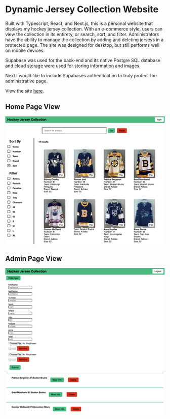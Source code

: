 # Dynamic Jersey Collection Website

Built with Typescript, React, and Next.js, this is a personal website that displays my hockey jersey collection. With an e-commerce style, users can view the collection in its entirety, or search, sort, and filter. Administrators have the ability to manage the collection by adding and deleting jerseys in a protected page. The site was designed for desktop, but still performs well on mobile devices.

Supabase was used for the back-end and its native Postgre SQL database and cloud storage were used for storing information and images.

Next I would like to include Supabases authentication to truly protect the administrative page.

View the site [here](https://jerseys-ten.vercel.app).

## Home Page View

![](public/home.png)

## Admin Page View

![](public/admin.png)